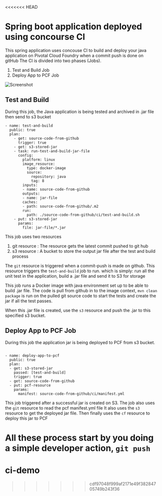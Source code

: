 <<<<<<< HEAD
# Spring boot application deployed using concourse CI

This spring application uses concouse CI to build and deploy your java application on Pivotal Cloud Foundry when a commit push is done on gitHub
The CI is divided into two phases (Jobs).

1. Test and Build Job
2. Deploy App to PCF Job 

![Screenshot](https://raw.githubusercontent.com/eddytnk/deploy-springboot-app-using-concourse-ci/master/ci/screenshot.png)

## Test and Build
During this job, the Java application is being tested and archived in .jar file then send to s3 bucket

```
- name: test-and-build
  public: true
  plan:
    - get: source-code-from-github
      trigger: true
    - get: s3-stored-jar
    - task: run-test-and-build-jar-file
      config:
        platform: linux
        image_resource:
          type: docker-image
          source:
            repository: java
            tag: 8
        inputs:
        - name: source-code-from-github
        outputs:
        - name: jar-file
        caches:
        - path: source-code-from-github/.m2
        run:
          path: ./source-code-from-github/ci/test-and-build.sh
    - put: s3-stored-jar
      params:
        file: jar-file/*.jar

```
This job uses two resources
1. git resource : The resource gets the latest commit pushed to git hub
2. s3 resource : A bucket to store the output jar file after the test and build process

The `git` resource is triggered when a commit-push is made on github. This resource triggers the `test-and-build` job to run.
which is simply: run all the unit test in the application, build a .jar file and send it to S3 for storage

This job runs a Docker image with java environment set up to be able to build .jar file. The code is pull from github in to the image context,
`mvn clean package` is run on the pulled git source code to start the tests and create the jar if all the test passes.

When this .jar file is created, use the `s3` resource and push the .jar to this specified s3 bucket.


## Deploy App to PCF Job 

During this job the application jar is being deployed to PCF from s3 bucket.

```

- name: deploy-app-to-pcf
  public: true
  plan:
  - get: s3-stored-jar
    passed: [test-and-build]
    trigger: true
  - get: source-code-from-github
  - put: pcf-resource
    params:
      manifest: source-code-from-github/ci/manifest.yml
```

This job triggered after a successful jar is created on S3. The job also uses the `git` resource to read the pcf manifest.yml file 
It also uses the `s3` resource to get the deployed jar file. Then finally uses the `cf` resource to deploy this jar to PCF


All these process start by you doing a simple developer action, `git push`
=======
# ci-demo
>>>>>>> cdf97048f999af2171e49f38284705749b243f36
